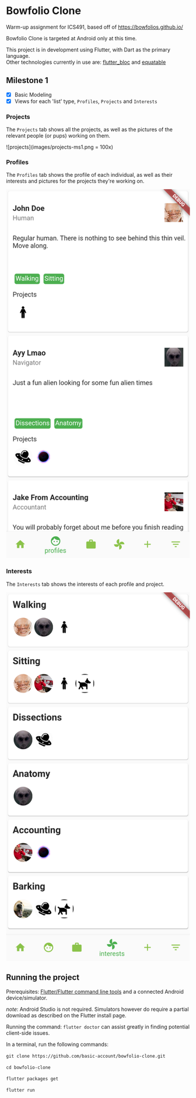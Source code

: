 # Bowfolio Clone

Warm-up assignment for ICS491, based off of <https://bowfolios.github.io/>  

Bowfolio Clone is targeted at Android only at this time.  

This project is in development using Flutter, with Dart as the primary language.  
Other technologies currently in use are: [flutter_bloc](https://pub.dev/packages/flutter_bloc) and [equatable](https://pub.dev/packages/equatable)  

## Milestone 1  

- [x] Basic Modeling  
- [x] Views for each 'list' type, `Profiles`, `Projects` and `Interests`  

### Projects  

The `Projects` tab shows all the projects, as well as the pictures of the relevant people (or pups) working on them.  

![projects](images/projects-ms1.png = 100x)  

### Profiles  

The `Profiles` tab shows the profile of each individual, as well as their interests and pictures for the projects they're working on.  

![profiles](images/profiles-ms1.png)  

### Interests  

The `Interests` tab shows the interests of each profile and project.  

![interests](images/interests-ms1.png)  

## Running the project  

Prerequisites: [Flutter/Flutter command line tools](https://flutter.dev/docs/get-started/install) and a connected Android device/simulator.  

*note*: Android Studio is not required. Simulators however do require a partial download as described on the Flutter install page.  

Running the command: `flutter doctor` can assist greatly in finding potential client-side issues.  

In a terminal, run the following commands:  

`git clone https://github.com/basic-account/bowfolio-clone.git`  

`cd bowfolio-clone`  

`flutter packages get`  

`flutter run`  
